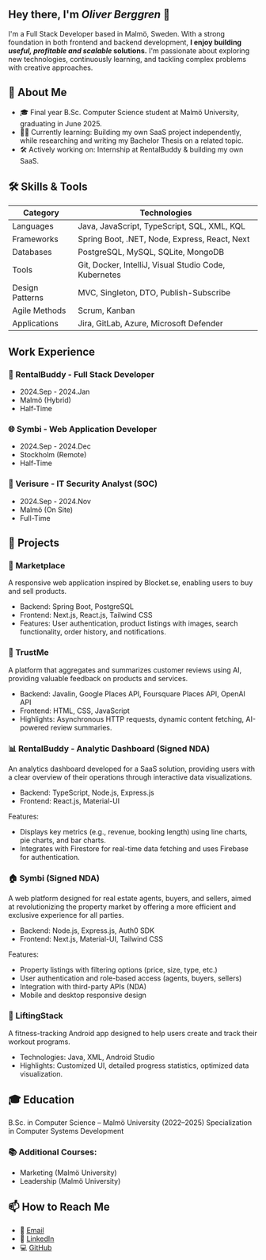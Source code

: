 ## Hey there, I'm *Oliver Berggren* 🤙

I'm a Full Stack Developer based in Malmö, Sweden. With a strong foundation in both frontend and backend development, **I enjoy building *useful, profitable and scalable* solutions.** I'm passionate about exploring new technologies, continuously learning, and tackling complex problems with creative approaches.

## 🌱 About Me
- 🎓 Final year B.Sc. Computer Science student at Malmö University, graduating in June 2025. 
- 🧑‍💻 Currently learning: Building my own SaaS project independently, while researching and writing my Bachelor Thesis on a related topic.
- 🛠️ Actively working on: Internship at RentalBuddy & building my own SaaS.  

## 🛠️ Skills & Tools

| **Category**       | **Technologies**                                      |
|--------------------|-------------------------------------------------------|
| Languages          | Java, JavaScript, TypeScript, SQL, XML, KQL           |
| Frameworks         | Spring Boot, .NET, Node, Express, React, Next         |
| Databases          | PostgreSQL, MySQL, SQLite, MongoDB                    |
| Tools              | Git, Docker, IntelliJ, Visual Studio Code, Kubernetes |
| Design Patterns    | MVC, Singleton, DTO, Publish-Subscribe                |
| Agile Methods      | Scrum, Kanban                                         |
| Applications       | Jira, GitLab, Azure, Microsoft Defender               | 

## Work Experience
### 💼 RentalBuddy - Full Stack Developer
- 2024.Sep - 2024.Jan
- Malmö (Hybrid)
- Half-Time

### 🌐 Symbi - Web Application Developer       
- 2024.Sep - 2024.Dec
- Stockholm (Remote)
- Half-Time

### 🔐 Verisure - IT Security Analyst (SOC)
- 2024.Sep - 2024.Nov
- Malmö (On Site)
- Full-Time

## 📂 Projects
### 🛒 Marketplace
A responsive web application inspired by Blocket.se, enabling users to buy and sell products.
- Backend: Spring Boot, PostgreSQL
- Frontend: Next.js, React.js, Tailwind CSS
- Features: User authentication, product listings with images, search functionality, order history, and notifications.

### 🤖 TrustMe
A platform that aggregates and summarizes customer reviews using AI, providing valuable feedback on products and services.
- Backend: Javalin, Google Places API, Foursquare Places API, OpenAI API
- Frontend: HTML, CSS, JavaScript
- Highlights: Asynchronous HTTP requests, dynamic content fetching, AI-powered review summaries.

### 📊 RentalBuddy - Analytic Dashboard (Signed NDA) 
An analytics dashboard developed for a SaaS solution, providing users with a clear overview of their operations through interactive data visualizations.
- Backend: TypeScript, Node.js, Express.js
- Frontend: React.js, Material-UI
  
Features:
- Displays key metrics (e.g., revenue, booking length) using line charts, pie charts, and bar charts.
- Integrates with Firestore for real-time data fetching and uses Firebase for authentication.

### 🏠 Symbi (Signed NDA)
A web platform designed for real estate agents, buyers, and sellers, aimed at revolutionizing the property market by offering a more efficient and exclusive experience for all parties.
- Backend: Node.js, Express.js, Auth0 SDK
- Frontend: Next.js, Material-UI, Tailwind CSS

Features:
- Property listings with filtering options (price, size, type, etc.)
- User authentication and role-based access (agents, buyers, sellers)
- Integration with third-party APIs (NDA)
- Mobile and desktop responsive design

### 💪 LiftingStack
A fitness-tracking Android app designed to help users create and track their workout programs.
- Technologies: Java, XML, Android Studio
- Highlights: Customized UI, detailed progress statistics, optimized data visualization.

## 🎓 Education
B.Sc. in Computer Science – Malmö University (2022–2025)
Specialization in Computer Systems Development

### 📚 Additional Courses:
- Marketing (Malmö University)
- Leadership (Malmö University)

## 📫 How to Reach Me
- 📧 [Email](oliverberggren00@gmail.com)
- 💼 [LinkedIn](https://www.linkedin.com/in/oliver-berggren-97a294274/)
- 💻 [GitHub](https://github.com/obpop) 


<!--
**obpop/obpop** is a ✨ _special_ ✨ repository because its `README.md` (this file) appears on your GitHub profile.

Here are some ideas to get you started:

- 🔭 I’m currently working on ...
- 🌱 I’m currently learning ...
- 👯 I’m looking to collaborate on ...
- 🤔 I’m looking for help with ...
- 💬 Ask me about ...
- 📫 How to reach me: ...
- 😄 Pronouns: ...
- ⚡ Fun fact: ...
-->
